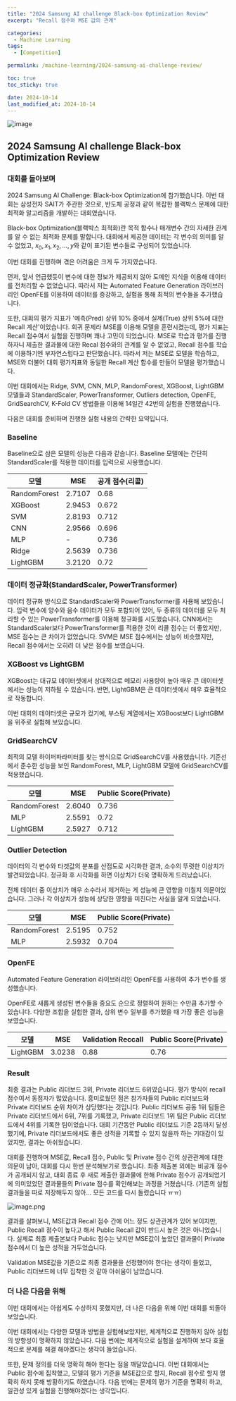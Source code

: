 ```yaml
---
title: "2024 Samsung AI challenge Black-box Optimization Review"
excerpt: "Recall 점수와 MSE 값의 관계"

categories:
  - Machine Learning
tags:
  - [Competition]

permalink: /machine-learning/2024-samsung-ai-challenge-review/

toc: true
toc_sticky: true

date: 2024-10-14
last_modified_at: 2024-10-14
---
```

![image](../assets/images/posts_img/2024-samsung-ai-challenge-review/database.png)

## 2024 Samsung AI challenge Black-box Optimization Review

### 대회를 돌아보며

2024 Samsung AI Challenge: Black-box Optimization에 참가했습니다. 이번 대회는 삼성전자 SAIT가 주관한 것으로, 반도체 공정과 같이 복잡한 블랙박스 문제에 대한 최적화 알고리즘을 개발하는 대회였습니다.

Black-box Optimization(블랙박스 최적화)란 목적 함수나 매개변수 간의 자세한 관계를 알 수 없는 최적화 문제를 말합니다. 대회에서 제공한 데이터는 각 변수의 의미를 알 수 없었고, $x_0, x_1, x_2,...,y$와 같이 표기된 변수들로 구성되어 있었습니다.

이번 대회를 진행하며 겪은 어려움은 크게 두 가지였습니다.

먼저, 앞서 언급했듯이 변수에 대한 정보가 제공되지 않아 도메인 지식을 이용해 데이터를 전처리할 수 없었습니다. 따라서 저는 Automated Feature Generation 라이브러리인 OpenFE를 이용하여 데이터를 증강하고, 실험을 통해 최적의 변수들을 추가했습니다.

또한, 대회의 평가 지표가 '예측(Pred) 상위 10% 중에서 실제(True) 상위 5%에 대한 Recall 계산'이었습니다. 회귀 문제라 MSE를 이용해 모델을 훈련시켰는데, 평가 지표는 Recall 점수여서 실험을 진행하며 꽤나 고민이 되었습니다. MSE로 학습과 평가를 진행하자니 제출한 결과물에 대한 Recal 점수와의 관계를 알 수 없었고, Recall 점수를 학습에 이용하기엔 부자연스럽다고 판단했습니다. 따라서 저는 MSE로 모델을 학습하고, MSE와 더불어 대회 평가지표와 동일한 Recall 계산 함수를 만들어 모델을 평가했습니다.

이번 대회에서는 Ridge, SVM, CNN, MLP, RandomForest, XGBoost, LightGBM 모델들과 StandardScaler, PowerTransformer, Outliers detection, OpenFE, GridSearchCV, K-Fold CV 방법들을 이용해 14일간 42번의 실험을 진행했습니다.

다음은 대회를 준비하며 진행한 실험 내용의 간략한 요약입니다.

### Baseline

Baseline으로 삼은 모델의 성능은 다음과 같습니다. Baseline 모델에는 간단히 StandardScaler를 적용한 데이터를 입력으로 사용했습니다.

| 모델 | MSE | 공개 점수(리콜) |
| --- | --- | --- |
| RandomForest | 2.7107 | 0.68 |
| XGBoost | 2.9453 | 0.672 |
| SVM | 2.8193 | 0.712 |
| CNN | 2.9566 | 0.696 |
| MLP | - | 0.736 |
| Ridge | 2.5639 | 0.736 |
| LightGBM | 3.2120 | 0.72 |

### 데이터 정규화(StandardScaler, PowerTransformer)

데이터 정규화 방식으로 StandardScaler와 PowerTransformer를 사용해 보았습니다. 입력 변수에 양수와 음수 데이터가 모두 포함되어 있어, 두 종류의 데이터를 모두 처리할 수 있는 PowerTransformer를 이용해 정규화를 시도했습니다. CNN에서는 StandardScaler보다 PowerTransformer를 적용한 것이 리콜 점수는 더 좋았지만, MSE 점수는 큰 차이가 없었습니다. SVM은 MSE 점수에서는 성능이 비슷했지만, Recall 점수에서는 오히려 더 낮은 점수를 보였습니다.

### XGBoost vs LightGBM

XGBoost는 대규모 데이터셋에서 상대적으로 메모리 사용량이 높아 매우 큰 데이터셋에서는 성능이 저하될 수 있습니다. 반면, LightGBM은 큰 데이터셋에서 매우 효율적으로 작동합니다.

이번 대회의 데이터셋은 규모가 컸기에, 부스팅 계열에서는 XGBoost보다 LightGBM을 위주로 실험해 보았습니다.

### GridSearchCV

최적의 모델 하이퍼파라미터를 찾는 방식으로 GridSearchCV를 사용했습니다. 기준선에서 준수한 성능을 보인 RandomForest, MLP, LightGBM 모델에 GridSearchCV를 적용했습니다.

| 모델 | MSE | Public Score(Private) |
| --- | --- | --- |
| RandomForest | 2.6040 | 0.736 |
| MLP | 2.5591 | 0.72 |
| LightGBM | 2.5927 | 0.712 |

### Outlier Detection

데이터의 각 변수와 타겟값의 분포를 산점도로 시각화한 결과, 소수의 뚜렷한 이상치가 발견되었습니다. 정규화 후 시각화를 하면 이상치가 더욱 명확하게 드러났습니다.

전체 데이터 중 이상치가 매우 소수라서 제거하는 게 성능에 큰 영향을 미칠지 의문이었습니다. 그러나 각 이상치가 성능에 상당한 영향을 미친다는 사실을 알게 되었습니다.

| 모델 | MSE | Public Score(Private) |
| --- | --- | --- |
| RandomForest | 2.5195 | 0.752 |
| MLP | 2.5932 | 0.704 |

### OpenFE

Automated Feature Generation 라이브러리인 OpenFE를 사용하여 추가 변수를 생성했습니다.

OpenFE로 새롭게 생성된 변수들을 중요도 순으로 정렬하여 원하는 수만큼 추가할 수 있습니다. 다양한 조합을 실험한 결과, 상위 변수 일부를 추가했을 때 가장 좋은 성능을 보였습니다.

| 모델 | MSE | Validation Reccall | Public Score(Private) |
| --- | --- | --- | --- |
| LightGBM | 3.0238 | 0.88 | 0.76 |

### Result

최종 결과는 Public 리더보드 3위, Private 리더보드 6위였습니다. 평가 방식이 recall 점수여서 동점자가 많았습니다. 흥미로웠던 점은 참가자들의 Public 리더보드와 Private 리더보드 순위 차이가 상당했다는 것입니다. Public 리더보드 공동 1위 팀들은 Private 리더보드에서 6위, 7위를 기록했고, Private 리더보드 1위 팀은 Public 리더보드에서 4위를 기록한 팀이었습니다.
대회 기간동안 Public 리더보드 기준 2등까지 달성했기에, Private 리더보드에서도 좋은 성적을 기록할 수 있지 않을까 하는 기대감이 있었지만, 결과는 아쉬웠습니다.

대회를 진행하며 MSE값, Recall 점수, Public 및 Private 점수 간의 상관관계에 대한 의문이 남아, 대회를 다시 한번 분석해보기로 했습니다. 최종 제출본 외에는 비공개 점수가 공개되지 않고, 대회 종료 후 새로 제출한 결과물에 한해 Private 점수가 공개되었기에 의미있었던 결과물들의 Private 점수를 확인해보는 과정을 거쳤습니다. (기존의 실험 결과들을 따로 저장해두지 않아… 모든 코드를 다시 돌렸습니다 ㅠㅠ)

![image.png](../assets/images/posts_img/2024-samsung-ai-challenge-review/database.png)

결과를 살펴보니, MSE값과 Recall 점수 간에 어느 정도 상관관계가 있어 보이지만, Public Recall 점수이 높다고 해서 Public Recall 값이 반드시 높은 것은 아니었습니다. 실제로 최종 제출본보다 Public 점수는 낮지만 MSE값이 높았던 결과물이 Private 점수에서 더 높은 성적을 거두었습니다. 

Validation MSE값을 기준으로 최종 결과물을 선정했어야 한다는 생각이 들었고, Public 리더보드에 너무 집착한 것 같아 아쉬움이 남았습니다.

### 더 나은 다음을 위해

이번 대회에서는 아쉽게도 수상하지 못했지만, 더 나은 다음을 위해 이번 대회를 되돌아보았습니다.

이번 대회에서는 다양한 모델과 방법을 실험해보았지만, 체계적으로 진행하지 않아 실험의 방향성이 명확하지 않았습니다. 다음 번에는 체계적으로 실험을 설계하여 보다 효율적으로 문제를 해결 해야겠다는 생각이 들었습니다.

또한, 문제 정의를 더욱 명확히 해야 한다는 점을 깨달았습니다. 이번 대회에서는 Public 점수에 집착했고, 모델의 평가 기준을 MSE값으로 할지, Recall 점수로 할지 명확히 하지 못해 방황하기도 하였습니다. 다음 번에는 문제의 평가 기준을 명확히 하고, 일관성 있게 실험을 진행해야겠다는 생각입니다.